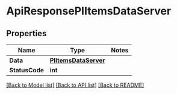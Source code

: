 # ApiResponsePIItemsDataServer

## Properties
Name | Type | Notes
------------ | ------------- | -------------
**Data** | **[**PIItemsDataServer**](../Model/PIItemsDataServer.md)**
**StatusCode** | **int**

[[Back to Model list]](../../README.md#documentation-for-models) [[Back to API list]](../../README.md#documentation-for-api-endpoints) [[Back to README]](../../README.md)
